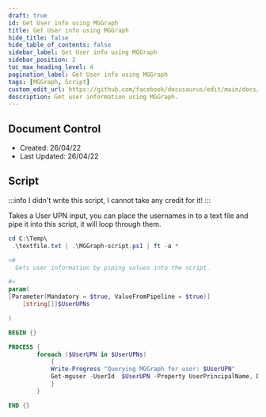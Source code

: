 ```yaml
---
draft: true
id: Get User info using MGGraph
title: Get User info using MGGraph
hide_title: false
hide_table_of_contents: false
sidebar_label: Get User info using MGGraph
sidebar_position: 2
toc_max_heading_level: 4 
pagination_label: Get User info using MGGraph
tags: [MGGraph, Script]
custom_edit_url: https://github.com/facebook/docusaurus/edit/main/docs/api-doc-markdown.md
description: Get user information using MGGraph.
---
```


## Document Control

- Created: 26/04/22
- Last Updated: 26/04/22

## Script

:::info
I didn't write this script, I cannot take any credit for it!
:::

Takes a User UPN input, you can place the usernames in to a text file and pipe it into this script, it will loop through them.

```powershell showLineNumbers
cd C:\Temp\
 .\textfile.txt | .\MGGraph-script.ps1 | ft -a *
```

```powershell showLineNumbers
<#
  Gets user information by piping values into the script.

#>
param(
[Parameter(Mandatory = $true, ValueFromPipeline = $true)]
	[string[]]$UserUPNs

)

BEGIN {}

PROCESS {
        foreach ($UserUPN in $UserUPNs)
            {
            Write-Progress "Querying MGGraph for user: $UserUPN"
            Get-mguser -UserId  $UserUPN -Property UserPrincipalName, DisplayName, LastPasswordChangeDateTime,PasswordPolicies | Select UserPrincipalName, DisplayName, LastPasswordChangeDateTime,PasswordPolicies, @{l='PasswordAgeDays';e={ (New-TimeSpan -Start $_.LastPasswordChangeDateTime -End (get-date) ).TotalDays -as [int] }}
            }
        }

END {}
```